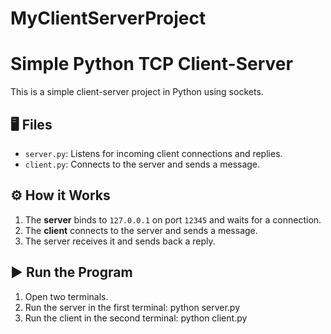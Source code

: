 # MyClientServerProject
# Simple Python TCP Client-Server

This is a simple client-server project in Python using sockets.

## 🖥 Files

- `server.py`: Listens for incoming client connections and replies.
- `client.py`: Connects to the server and sends a message.

## ⚙️ How it Works

1. The **server** binds to `127.0.0.1` on port `12345` and waits for a connection.
2. The **client** connects to the server and sends a message.
3. The server receives it and sends back a reply.

## ▶️ Run the Program

1. Open two terminals.
2. Run the server in the first terminal: python server.py
3. Run the client in the second terminal: python client.py
